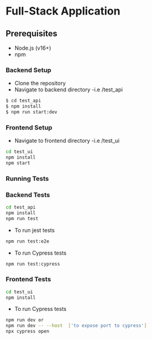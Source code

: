 # Full-Stack Application
## Prerequisites

 - Node.js (v16+)
 - npm

### Backend Setup

 - Clone the repository
 - Navigate to backend directory -i.e /test_api

```bash
$ cd test_api
$ npm install
$ npm run start:dev
```
### Frontend Setup 

 - Navigate to frontend directory -i.e /test_ui

```bash
cd test_ui
npm install
npm start
```

### Running Tests


### Backend Tests
```bash
cd test_api
npm install
npm run test
```
  - To run jest tests
```bash
npm run test:e2e
```

- To run Cypress tests
```bash
npm run test:cypress
```



### Frontend Tests
```bash
cd test_ui
npm install
 ```

 - To run Cypress tests
```bash
npm run dev or
npm run dev -- --host  ['to expose port to cypress']
npx cypress open
```

